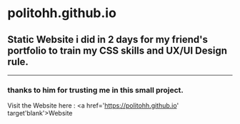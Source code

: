 # politohh.github.io

 ## Static Website i did in 2 days for my friend's portfolio to train my CSS skills and UX/UI Design rule.
 
-----------------------------------------------------------------------------------------------------------------

### thanks to him for trusting me in this small project.

Visit the Website here : <a  href='https://politohh.github.io' target'blank'>Website</a>
